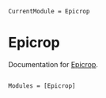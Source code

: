 ```@meta
CurrentModule = Epicrop
```

# Epicrop

Documentation for [Epicrop](https://github.com/adamhsparks/Epicrop.jl).

```@index
```

```@autodocs
Modules = [Epicrop]
```

